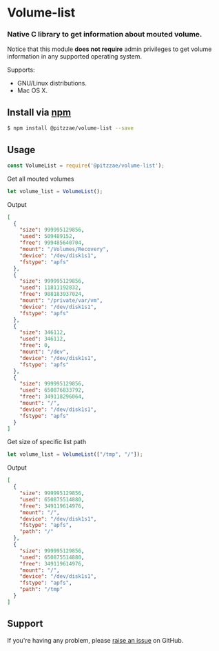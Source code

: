 Volume-list
=========
### Native C library to get information about mouted volume.

Notice that this module **does not require** admin privileges to get volume information in any supported operating system.

Supports:

- GNU/Linux distributions.
- Mac OS X.

## Install via [npm](https://npmjs.com)

```bash
$ npm install @pitzzae/volume-list --save
```

## Usage

```javascript
const VolumeList = require('@pitzzae/volume-list');
```

Get all mouted volumes

```javascript
let volume_list = VolumeList();
```

Output

```json
[
  {
    "size": 999995129856,
    "used": 509489152,
    "free": 999485640704,
    "mount": "/Volumes/Recovery",
    "device": "/dev/disk1s1",
    "fstype": "apfs"
  },
  {
    "size": 999995129856,
    "used": 11811192832,
    "free": 988183937024,
    "mount": "/private/var/vm",
    "device": "/dev/disk1s1",
    "fstype": "apfs"
  },
  {
    "size": 346112,
    "used": 346112,
    "free": 0,
    "mount": "/dev",
    "device": "/dev/disk1s1",
    "fstype": "apfs"
  },
  {
    "size": 999995129856,
    "used": 650876833792,
    "free": 349118296064,
    "mount": "/",
    "device": "/dev/disk1s1",
    "fstype": "apfs"
  }
]
```

Get size of specific list path

```javascript
let volume_list = VolumeList(["/tmp", "/"]);
```

Output

```json
[
  {
    "size": 999995129856,
    "used": 650875514880,
    "free": 349119614976,
    "mount": "/",
    "device": "/dev/disk1s1",
    "fstype": "apfs",
    "path": "/"
  },
  {
    "size": 999995129856,
    "used": 650875514880,
    "free": 349119614976,
    "mount": "/",
    "device": "/dev/disk1s1",
    "fstype": "apfs",
    "path": "/tmp"
  }
]
```

Support
-------

If you're having any problem, please [raise an issue](https://github.com/pitzzae/volume-list/issues/new) on GitHub.
